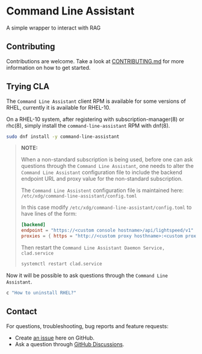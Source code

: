 # Command Line Assistant

A simple wrapper to interact with RAG

## Contributing

Contributions are welcome. Take a look at [CONTRIBUTING.md](CONTRIBUTING.md) for more information on how to get started.

## Trying CLA

The `Command Line Assistant` client RPM is available for some versions of RHEL, currently it
is available for RHEL-10.

On a RHEL-10 system, after registering with subscription-manager(8) or rhc(8), simply install
the `command-line-assistant` RPM with dnf(8).

```sh
sudo dnf install -y command-line-assistant
```

> **NOTE:**
> 
> When a non-standard subscription is being used, before one can ask
> questions through the `Command Line Assistant`, one needs to alter the
> `Command Line Assistant` configuration file to include the backend
> endpoint URL and proxy value for the non-standard subscription.
> 
> The `Command Line Assistent` configuration file is maintained here:
> `/etc/xdg/command-line-assistant/config.toml`
> 
> In this case modify `/etc/xdg/command-line-assistant/config.toml` to have lines of the form:
> 
> ```toml
> [backend]
> endpoint = "https://<custom console hostname>/api/lightspeed/v1"
> proxies = { https = "http://<custom proxy hosthname>:<custom proxy port>" }
> ```
> 
> Then restart the `Command Line Assistant Daemon Service, clad.service`
> 
> ```sh
> systemctl restart clad.service
> ```

Now it will be possible to ask questions through the `Command Line Assistant`.

```sh
c "How to uninstall RHEL?"
```

## Contact

For questions, troubleshooting, bug reports and feature requests:

* Create [an issue](https://github.com/rhel-lightspeed/command-line-assistant/issues/new) here on GitHub.
* Ask a question through [GitHub Discussions](https://github.com/rhel-lightspeed/command-line-assistant/discussions).

